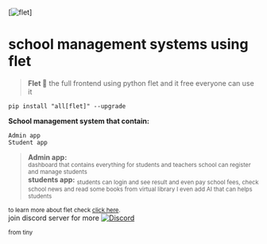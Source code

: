 [![flet](https://discord.com/invite/SDeuykaj)]
# school management systems using flet

> **Flet 💫** 
the full frontend using python flet and it free everyone can use it 



<pre><code>pip install "all[flet]" --upgrade</code></pre>


**School management system that contain:**
```
Admin app 
Student app
```

> **Admin app:**</br> <sub> dashboard that contains everything for students and teachers school can register and manage students </sub></br>
> **students app:**</bro> <sub> students can login and see result and even pay school fees, check school news and read some books from virtual library I even add AI that can helps students</sub>

<sub>to learn more about flet check [click here](https://flet.dev/).</sub></br>
join discord server for more 
[![Discord](https://img.shields.io/badge/Discord-7289DA?style=for-the-badge&logo=discord&logoColor=white)](https://discord.com/invite/SDeuykaj)

<sub>from tiny</sub>
